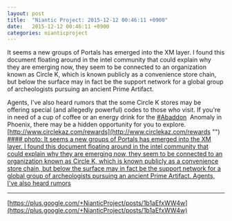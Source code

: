 ```yaml
---
layout: post
title:  "Niantic Project: 2015-12-12 00:46:11 +0900"
date:   2015-12-12 00:46:11 +0900
categories: nianticproject
---
```

It seems a new groups of Portals has emerged into the XM layer. I found this document floating around in the intel community that could explain why they are emerging now, they seem to be connected to an organization known as Circle K, which is known publicly as a convenience store chain, but below the surface may in fact be the support network for a global group of archeologists pursuing an ancient Prime Artifact.

Agents, I've also heard rumors that the some Circle K stores may be offering special (and allegedly powerful) codes to those who visit. If you're in need of a cup of coffee or an energy drink for the  [#Abaddon](https://plus.google.com/s/%23Abaddon "")  Anomaly in Phoenix, there may be a hidden opportunity for you to explore. [http://www.circlekaz.com/rewards](http://www.circlekaz.com/rewards "")
[#### photo: It seems a new groups of Portals has emerged into the XM layer. I found this document floating around in the intel community that could explain why they are emerging now, they seem to be connected to an organization known as Circle K, which is known publicly as a convenience store chain, but below the surface may in fact be the support network for a global group of archeologists pursuing an ancient Prime Artifact.
Agents, I've also heard rumors](https://lh3.googleusercontent.com/--ZwEFILFa0g/Vmrr3Qfj7SI/AAAAAAAAh3M/xuyuwdFa7NY/w1583-h2048/9tsitra6qeouvpkt.jpg "")
- - -
[https://plus.google.com/+NianticProject/posts/1b1aEfxWW4w](https://plus.google.com/+NianticProject/posts/1b1aEfxWW4w)
